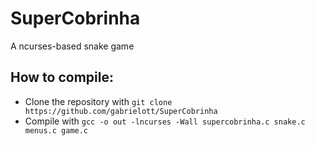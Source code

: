 # SuperCobrinha
A ncurses-based snake game

## How to compile:
* Clone the repository with `git clone https://github.com/gabrielott/SuperCobrinha`
* Compile with `gcc -o out -lncurses -Wall supercobrinha.c snake.c menus.c game.c`
